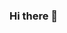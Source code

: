 ### Hi there 👋

<!--
**Rohan-3599/Rohan-3599** is a ✨ _special_ ✨ repository because its `README.md` (this file) appears on your GitHub profile.
I'm a Third year student pursuing Bachelors's in Computer Science 🎓 from National Institute of Technology Patna 🏛. I'm a passionate learner who's always willing to learn and work across technologies and domains 💡. I love to explore new technologies✨. I'm currently into Web Development 🕸️.

More about me :
- 🔭 I’m currently working on Node.js, Express.js, React js, MongoDB, etc 💻
- 🌱 I’m currently learning Android 
- 👯 I’m looking to collaborate on any Open Source Project involving Javascript / MERN  Stack
- 💬 I have worked on Java, Python, HTML/CSS, Javascript, ReactJs, NodeJs, ExpressJs, Php, MySQL, MongoDB, Git etc.
- 📫 How to reach me: rohansinha3599@gmail.com 
- ⚡ Fun fact: Equal is Not Always Equal in Javascript 🤣. Hire me 👨‍💻


<br/>

### Languages and Tools:

<code><img height="30" src="https://raw.githubusercontent.com/github/explore/80688e429a7d4ef2fca1e82350fe8e3517d3494d/topics/html/html.png"></code>
<code><img height="30" src="https://raw.githubusercontent.com/github/explore/80688e429a7d4ef2fca1e82350fe8e3517d3494d/topics/css/css.png"></code>
<code><img height="30" src="https://raw.githubusercontent.com/github/explore/80688e429a7d4ef2fca1e82350fe8e3517d3494d/topics/javascript/javascript.png"></code>
<code><img height="30" src="https://raw.githubusercontent.com/github/explore/80688e429a7d4ef2fca1e82350fe8e3517d3494d/topics/react/react.png"></code>
<code><img height="30" src="https://raw.githubusercontent.com/github/explore/80688e429a7d4ef2fca1e82350fe8e3517d3494d/topics/nodejs/nodejs.png"></code>
<code><img height="30" src="https://raw.githubusercontent.com/github/explore/80688e429a7d4ef2fca1e82350fe8e3517d3494d/topics/mongodb/mongodb.png"></code>
<code><img height="30" src="https://raw.githubusercontent.com/github/explore/80688e429a7d4ef2fca1e82350fe8e3517d3494d/topics/java/java.png"></code>
<code><img height="30" src="https://raw.githubusercontent.com/github/explore/80688e429a7d4ef2fca1e82350fe8e3517d3494d/topics/python/python.png"></code>
<code><img height="30" src="https://raw.githubusercontent.com/github/explore/80688e429a7d4ef2fca1e82350fe8e3517d3494d/topics/php/php.png"></code>
<code><img height="30" src="https://raw.githubusercontent.com/github/explore/80688e429a7d4ef2fca1e82350fe8e3517d3494d/topics/mysql/mysql.png"></code>
<code><img height="30" src="https://raw.githubusercontent.com/github/explore/80688e429a7d4ef2fca1e82350fe8e3517d3494d/topics/git/git.png"></code>

<br/>
